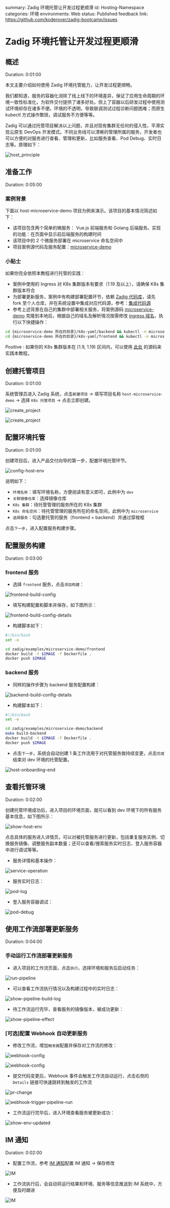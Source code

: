 summary: Zadig 环境托管让开发过程更顺滑
id: Hosting-Namespace
categories: 环境
environments: Web
status: Published
feedback link: https://github.com/koderover/zadig-bootcamp/issues

# Zadig 环境托管让开发过程更顺滑

## 概述

Duration: 0:01:00

本文主要介绍如何使用 Zadig 环境托管能力，让开发过程更顺畅。

我们都知道，服务的容器化消除了线上线下的环境差异，保证了应用生命周期的环境一致性标准化，为软件交付提供了诸多好处。但上了容器以后研发过程中使用测试环境却存在诸多不便。环境的不透明，导致联调测试过程诊断问题困难；而原生 kubectl 方式操作繁琐，调试服务不方便等等。

Zadig 可以通过托管项目解决以上问题，并且对现有集群无任何的侵入性，平滑实现云原生 DevOps 开发模式。不同业务线可以清晰的管理所属的服务，开发者也可以方便的对服务进行查看、管理和更新，比如服务查看、Pod Debug、实时日志等。原理如下：

![host_principle](./img/host_principle.png)

## 准备工作

Duration: 0:05:00

### 案例背景

下面以 host-microservice-demo 项目为例来演示。该项目的基本情况简述如下：
- 该项目包含两个简单的微服务： Vue.js 前端服务和 Golang 后端服务。实现的功能：在页面中显示前后端服务的构建时间
- 该项目中的 2 个微服务部署在 microservice 命名空间中
- 项目案例源代码及服务配置：[microservice-demo](https://github.com/koderover/zadig/tree/main/examples/microservice-demo)

### 小贴士

如果你完全依照本教程进行托管的实践：
- 案例中使用的 Ingress 对 K8s 集群版本有要求（1.19 及以上），请确保 K8s 集群版本符合
- 为部署更新服务，案例中有构建部署配置环节，依赖 [Zadig 代码库](https://github.com/koderover/zadig)，请先 fork 至个人仓库，并在系统设置中集成对应代码源，参考：[集成代码源](https://docs.koderover.com/zadig/settings/codehost/github/)
- 参考上述背景在自己的集群中部署相关服务，将案例源码 [microservice-demo](https://github.com/koderover/zadig/tree/main/examples/microservice-demo) 克隆到本地后，根据自己的域名及解析情况按需修改 [ingress 域名](https://github.com/koderover/zadig/blob/main/examples/microservice-demo/k8s-yaml/frontend/ingress.yaml#L12)，执行以下快捷操作：

``` bash
cd {microservice-demo 所在的目录}/k8s-yaml/backend && kubectl -n microservice apply -f .
cd {microservice-demo 所在的目录}/k8s-yaml/frontend && kubectl -n microservice apply -f .
```

Positive
: 如果你的 K8s 集群版本在 [1.9, 1.19) 区间内，可以使用 [此处](https://github.com/koderover/zadig/tree/release-1.13.0/examples/microservice-demo) 的源码来实践本教程。

## 创建托管项目

Duration: 0:01:00

系统管理员进入 Zadig 系统，点击`新建项目` -> 填写项目名称 `host-microservice-demo` -> 选择 `K8s 托管项目` -> 点击立即创建。

![create_project](./img/create_project_1.png)

![create_project](./img/create_project_2.png)

## 配置环境托管

Duration: 0:01:00

创建项目后，进入产品交付向导的第一步，配置环境托管环节。

![config-host-env](./img/config-host-env.png)

说明如下：
- `环境名称`：填写环境名称，方便阅读有意义即可，此例中为 `dev`
- `关联镜像仓库`：选择镜像仓库
- `K8s 集群`：待托管管理的服务所在的 K8s 集群
- `K8s 命名空间`：待托管管理的服务所在的命名空间，此例中为 `microservice`
- `选择服务`：勾选要托管的服务（frontend + backend）并通过穿梭框

点击`下一步`，进入配置服务构建步骤。

## 配置服务构建

Duration: 0:03:00

### frontend 服务

- 选择 `frontend` 服务，点击`添加构建`：

![frontend-build-config](./img/frontend-build-config.png)

- 填写构建配置和脚本并保存，如下图所示：

![frontend-build-config-details](./img/frontend-build-config-details.png)

- 构建脚本如下：

``` bash
#!/bin/bash
set -e

cd zadig/examples/microservice-demo/frontend
docker build -t $IMAGE -f Dockerfile .
docker push $IMAGE
```

### backend 服务

- 同样的操作步骤为 backend 服务配置构建：

![backend-build-config-details](./img/backend-build-config-details.png)

- 构建脚本如下：

``` bash
#!/bin/bash
set -e

cd zadig/examples/microservice-demo/backend
make build-backend
docker build -t $IMAGE -f Dockerfile .
docker push $IMAGE
```

- 点击`下一步`，系统会自动创建 1 条工作流用于对托管服务做持续变更，点击`完成`结束对 dev 环境的托管配置。

![host-onboarding-end](./img/host-onboarding-end.png)

## 查看托管环境

Duration: 0:02:00

创建托管环境成功后，进入项目的环境页面，就可以看到 dev 环境下的所有服务基本信息，如下图所示：

![show-host-env](./img/show-host-env.png)

点击具体的服务进入详情页，可以对被托管服务进行更新，包括重复服务实例、切换服务镜像、调整服务副本数量；还可以查看/搜索服务实时日志、登入服务容器中进行调试等等。

- 服务详情和基本操作：

![service-operation](./img/service-operation.png)

- 服务实时日志：

![pod-log](./img/pod-log.png)

- 登入服务容器调试：

![pod-debug](./img/pod-debug.png)

## 使用工作流部署更新服务

Duration: 0:04:00

### 手动运行工作流部署更新服务

- 进入项目的工作流页面，点击`执行`，选择环境和服务后启动任务：

![run-pipeline](./img/run-pipeline.png)

- 可以查看工作流执行情况以及构建过程中的实时日志：

![show-pipeline-build-log](./img/show-pipeline-build-log.png)

- 待工作流运行完毕，查看服务的镜像版本，被成功更新：

![show-pipeline-effect](./img/show-pipeline-effect.png)

### [可选]配置 Webhook 自动更新服务

- 修改工作流，增加`触发器`配置并保存对工作流的修改：

![webhook-config](./img/webhook-config.png)

![webhook-config](./img/webhook-config-1.png)

- 提交代码变更后，Webhook 事件会触发工作流自动运行，点击右侧的 `Details` 链接可快速跳转到触发的工作流

![pr-change](./img/pr-change.png)

![webhook-trigger-pipeline-run](./img/webhook-trigger-pipeline-run.png)

- 工作流运行完毕后，进入环境查看服务被更新成功：

![show-env-updated](./img/show-env-updated.png)

## IM 通知

Duration: 0:02:00

- 配置工作流，参考 [IM 通知](https://docs.koderover.com/zadig/v1.11.0/project/workflow/#im-%E7%8A%B6%E6%80%81%E9%80%9A%E7%9F%A5)配置 IM 通知 -> 保存修改

![IM](./img/im-config.png)

- 工作流执行后，会自动将运行结果和环境、服务等信息推送到 IM 系统中，方便及时跟进

![IM](./img/im-config-effect.png)
